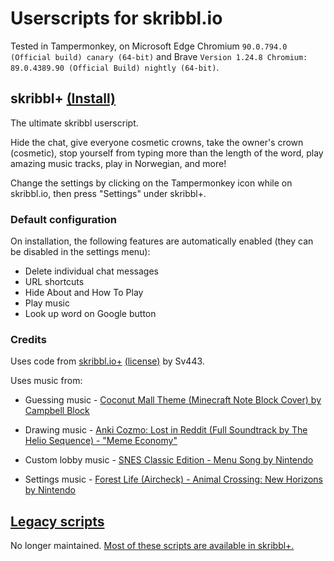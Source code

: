 # Userscripts for skribbl.io
Tested in Tampermonkey, on Microsoft Edge Chromium `90.0.794.0 (Official build) canary (64-bit)` and Brave `Version 1.24.8 Chromium: 89.0.4389.90 (Official Build) nightly (64-bit)`.

## skribbl+ [(Install)](https://github.com/Vukky123/userscripts/raw/main/skribbl/skribblplus.user.js)

The ultimate skribbl userscript.

Hide the chat, give everyone cosmetic crowns, take the owner's crown (cosmetic), stop yourself from typing more than the length of the word, play amazing music tracks, play in Norwegian, and more!

Change the settings by clicking on the Tampermonkey icon while on skribbl.io, then press "Settings" under skribbl+.

### Default configuration

On installation, the following features are automatically enabled (they can be disabled in the settings menu):

* Delete individual chat messages
* URL shortcuts
* Hide About and How To Play
* Play music
* Look up word on Google button

### Credits

Uses code from [skribbl.io+](https://github.com/Sv443/skribbl.io-plus) [(license)](https://raw.githubusercontent.com/Sv443/skribbl.io-plus/master/LICENSE) by Sv443.

Uses music from:

* Guessing music - [Coconut Mall Theme (Minecraft Note Block Cover) by Campbell Block](https://www.youtube.com/watch?v=zcC6x6RsPr8)

* Drawing music - [Anki Cozmo: Lost in Reddit (Full Soundtrack by The Helio Sequence) - "Meme Economy"](https://www.youtube.com/watch?v=mCFgO06Lf6c)

* Custom lobby music - [SNES Classic Edition - Menu Song by Nintendo](https://www.youtube.com/watch?v=pvbJAVKQ1YM)

* Settings music - [Forest Life (Aircheck) - Animal Crossing: New Horizons by Nintendo](https://www.youtube.com/watch?v=vUtdY-aOTrs)

## [Legacy scripts](LEGACY.md)

No longer maintained. [Most of these scripts are available in skribbl+.](#skribbl-install)
